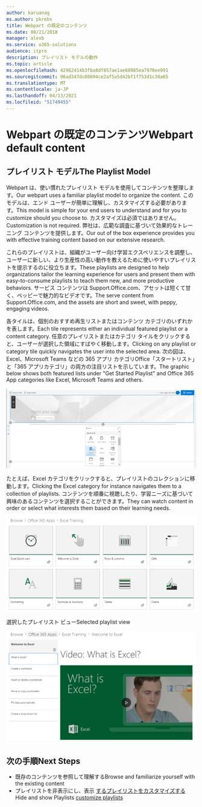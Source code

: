 ```yaml
---
author: karuanag
ms.author: pkrebs
title: Webpart の既定のコンテンツ
ms.date: 08/21/2018
manager: alexb
ms.service: o365-solutions
audience: itpro
description: プレイリスト モデルの動作
ms.topic: article
ms.openlocfilehash: 42962414b3fba8df857ae1ae68985ea7970ee991
ms.sourcegitcommit: 96ad347dc08694ce2af5a5d42bf1f753d1c30a65
ms.translationtype: MT
ms.contentlocale: ja-JP
ms.lasthandoff: 04/13/2021
ms.locfileid: "51749455"
---
```

# <a name="webpart-default-content"></a><span data-ttu-id="94c73-103">Webpart の既定のコンテンツ</span><span class="sxs-lookup"><span data-stu-id="94c73-103">Webpart default content</span></span>

## <a name="the-playlist-model"></a><span data-ttu-id="94c73-104">プレイリスト モデル</span><span class="sxs-lookup"><span data-stu-id="94c73-104">The Playlist Model</span></span>

<span data-ttu-id="94c73-105">Webpart は、使い慣れたプレイリスト モデルを使用してコンテンツを整理します。</span><span class="sxs-lookup"><span data-stu-id="94c73-105">Our webpart uses a familiar playlist model to organize the content.</span></span>  <span data-ttu-id="94c73-106">このモデルは、エンド ユーザーが簡単に理解し、カスタマイズする必要があります。</span><span class="sxs-lookup"><span data-stu-id="94c73-106">This model is simple for your end users to understand and for you to customize should you choose to.</span></span>  <span data-ttu-id="94c73-107">カスタマイズは必須ではありません。</span><span class="sxs-lookup"><span data-stu-id="94c73-107">Customization is not required.</span></span>  <span data-ttu-id="94c73-108">弊社は、広範な調査に基づいて効果的なトレーニング コンテンツを提供します。</span><span class="sxs-lookup"><span data-stu-id="94c73-108">Our out of the box experience provides you with effective training content based on our extensive research.</span></span>

<span data-ttu-id="94c73-109">これらのプレイリストは、組織がユーザー向け学習エクスペリエンスを調整し、ユーザーに新しい、より生産性の高い動作を教えるために使いやすいプレイリストを提示するのに役立ちます。</span><span class="sxs-lookup"><span data-stu-id="94c73-109">These playlists are designed to help organizations tailor the learning experience for users and present them with easy-to-consume playlists to teach them new, and more productive behaviors.</span></span> <span data-ttu-id="94c73-110">サービス コンテンツは Support.Office.com、アセットは短くて甘く、ペッピーで魅力的なビデオです。</span><span class="sxs-lookup"><span data-stu-id="94c73-110">The serve content from Support.Office.com, and the assets are short and sweet, with peppy, engaging videos.</span></span> 

<span data-ttu-id="94c73-111">各タイルは、個別のおすすめ再生リストまたはコンテンツ カテゴリのいずれかを表します。</span><span class="sxs-lookup"><span data-stu-id="94c73-111">Each tile represents either an individual featured playlist or a content category.</span></span> <span data-ttu-id="94c73-112">任意のプレイリストまたはカテゴリ タイルをクリックすると、ユーザーが選択した領域にすばやく移動します。</span><span class="sxs-lookup"><span data-stu-id="94c73-112">Clicking on any playlist or category tile quickly navigates the user into the selected area.</span></span> <span data-ttu-id="94c73-113">次の図は、Excel、Microsoft Teams などの 365 アプリ カテゴリOffice「スタートリスト」と「365 アプリカテゴリ」の両方の注目リストを示しています。</span><span class="sxs-lookup"><span data-stu-id="94c73-113">The graphic below shows both featured lists under "Get Started Playlist" and Office 365 App categories like Excel, Microsoft Teams and others.</span></span> 

![Webpart の既定のビュー](media/clo365addwebpart.png)

<span data-ttu-id="94c73-115">たとえば、Excel カテゴリをクリックすると、プレイリストのコレクションに移動します。</span><span class="sxs-lookup"><span data-stu-id="94c73-115">Clicking the Excel category for instance navigates them to a collection of playlists.</span></span>  <span data-ttu-id="94c73-116">コンテンツを順番に視聴したり、学習ニーズに基づいて興味のあるコンテンツを選択することができます。</span><span class="sxs-lookup"><span data-stu-id="94c73-116">They can watch content in order or select what interests them based on their learning needs.</span></span> 

![Webpart プレイリスト](media/clo365exceltraining.png)

<span data-ttu-id="94c73-118">選択したプレイリスト ビュー</span><span class="sxs-lookup"><span data-stu-id="94c73-118">Selected playlist view</span></span>

![Excel プレイリスト](media/clo365excelplaylist.png)

## <a name="next-steps"></a><span data-ttu-id="94c73-120">次の手順</span><span class="sxs-lookup"><span data-stu-id="94c73-120">Next Steps</span></span>

- <span data-ttu-id="94c73-121">既存のコンテンツを参照して理解する</span><span class="sxs-lookup"><span data-stu-id="94c73-121">Browse and familiarize yourself with the existing content</span></span>
- <span data-ttu-id="94c73-122">プレイリストを非表示にし、表示 [するプレイリストをカスタマイズする](custom_hideshowplaylists.md)</span><span class="sxs-lookup"><span data-stu-id="94c73-122">Hide and show Playlists [customize playlists](custom_hideshowplaylists.md)</span></span>
